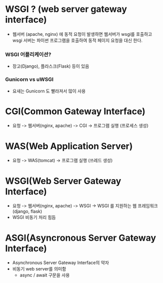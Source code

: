 # WSGI ? (web server gateway interface)
- 웹서버 (apache, nginx) 에 동적 요청이 발생하면 웹서버가 wsgi를 호출하고 wsgi 서버는 파이썬 프로그램을 호출하여 동적 페이지 요청을 대신 한다.

### WSGI 어플리케이션?
- 장고(Django), 플라스크(Flask) 등이 있음

### Gunicorn vs uWSGI
- 요새는 Gunicorn 도 빨라져서 많이 사용



# CGI(Common Gateway Interface)
- 요청 -> 웹서버(nginx, apache) -> CGI -> 프로그램 실행 (프로세스 생성)

# WAS(Web Application Server)
- 요청 -> WAS(tomcat) -> 프로그램 실행 (쓰레드 생성)

# WSGI(Web Server Gateway Interface)
- 요청 -> 웹서버(nginx, apache) -> WSGI -> WSGI 를 지원하는 웹 프레임워크(django, flask)
- WSGI 비동기 처리 힘듬

# ASGI(Asyncronous Server Gateway Interface)
- Asynchronous Server Gateway Interface의 약자
- 비동기 web server를 의미함
    - async / await 구문을 사용
